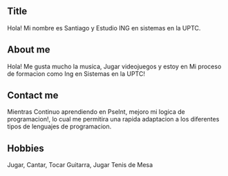 ## Title
Hola! Mi nombre es Santiago y Estudio ING en sistemas en la UPTC.
## About me
Hola! Me gusta mucho la musica, Jugar videojuegos y estoy en Mi proceso de formacion como Ing en Sistemas en la UPTC! 
## Contact me
Mientras Continuo aprendiendo en PseInt, mejoro mi logica de programacion!, lo cual me permitira una rapida adaptacion a los diferentes tipos de lenguajes de programacion.
## Hobbies
Jugar, Cantar, Tocar Guitarra, Jugar Tenis de Mesa
